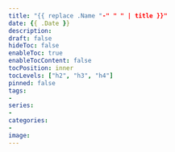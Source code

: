 ```yaml
---
title: "{{ replace .Name "-" " " | title }}"
date: {{ .Date }}
description:
draft: false
hideToc: false
enableToc: true
enableTocContent: false
tocPosition: inner
tocLevels: ["h2", "h3", "h4"]
pinned: false
tags:
-
series:
-
categories:
-
image:
---
```

